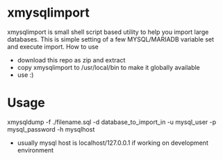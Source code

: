 # xmysqlimport

xmysqlimport is small shell script based utility to help you import large databases. This is simple setting of a few MYSQL/MARIADB variable set and execute import.
How to use
  - download this repo as zip and extract
  - copy xmysqlimport to /usr/local/bin to make it globally available
  - use :)

# Usage
xmysqldump -f ./filename.sql -d database_to_import_in -u mysql_user -p mysql_password -h mysqlhost
  - usually mysql host is localhost/127.0.0.1 if working on development environment
